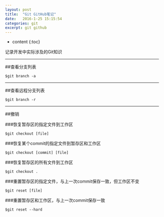```yaml
---
layout: post
title:  "Git GitHub笔记"
date:   2016-1-25 15:15:54
categories: git
excerpt: git github
---
```


* content
{:toc}

记录开发中实际涉及的Git知识

---

##查看分支列表
<pre><code>$git branch -a
</code></pre>
---
##查看远程分支列表
<pre><code>$git branch -r
</code></pre>
---
##撤销

###恢复暂存区的指定文件到工作区
<pre><code>$git checkout [file]
</code></pre>

###恢复某个commit的指定文件到暂存区和工作区
<pre><code>$git checkout [commit] [file]
</code></pre>

###恢复暂存区的所有文件到工作区
<pre><code>$git checkout .
</code></pre>

###重置暂存区的指定文件，与上一次commit保存一致，但工作区不变
<pre><code>$git reset [file]
</code></pre>

###重置暂存区和工作区，与上一次commit保存一致
<pre><code>$git reset --hard
</code></pre>







